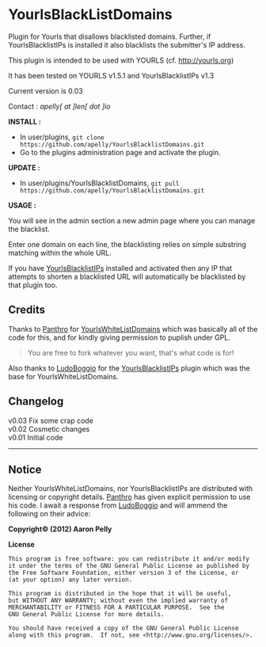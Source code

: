 YourlsBlackListDomains
======================

Plugin for Yourls that disallows blacklisted domains. Further, if YourlsBlacklistIPs is installed it also blacklists the submitter's IP address.

This plugin is intended to be used with YOURLS (cf. http://yourls.org)

It has been tested on YOURLS v1.5.1 and YourlsBlacklistIPs v1.3

Current version is 0.03

Contact : *apelly[ at ]len[ dot ]io*

**INSTALL :**

- In user/plugins, `git clone https://github.com/apelly/YourlsBlacklistDomains.git`
- Go to the plugins administration page and activate the plugin.

**UPDATE :**

- In user/plugins/YourlsBlacklistDomains, `git pull https://github.com/apelly/YourlsBlacklistDomains.git`

**USAGE :**

You will see in the admin section a new admin page where you can manage the blacklist.

Enter one domain on each line, the blacklisting relies on simple substring matching within the whole URL.

If you have [YourlsBlacklistIPs](https://github.com/LudoBoggio/YourlsBlacklistIPs) installed and activated then any IP that attempts to shorten a blacklisted URL will automatically be blacklisted by that plugin too. 

Credits
-------

Thanks to [Panthro](https://github.com/Panthro) for [YourlsWhiteListDomains](https://github.com/Panthro/YourlsWhitelistDomains) which was basically all of the code for this, and for kindly giving permission to puplish under GPL.  
> You are free to fork whatever you want, that's what code is for!  

Also thanks to [LudoBoggio](https://github.com/LudoBoggio) for the [YourlsBlacklistIPs](https://github.com/LudoBoggio/YourlsBlacklistIPs) plugin which was the base for YourlsWhiteListDomains.  

Changelog
---------

v0.03 Fix some crap code  
v0.02 Cosmetic changes  
v0.01 Initial code  

---

Notice
------

Neither YourlsWhiteListDomains, nor YourlsBlacklistIPs are distributed with licensing or copyright details. [Panthro](https://github.com/Panthro) has given explicit permission to use his code. I await a response from [LudoBoggio](https://github.com/LudoBoggio) and will ammend the following on their advice:

**Copyright&copy; (2012) Aaron Pelly**

**License**

    This program is free software: you can redistribute it and/or modify
    it under the terms of the GNU General Public License as published by
    the Free Software Foundation, either version 3 of the License, or
    (at your option) any later version.

    This program is distributed in the hope that it will be useful,
    but WITHOUT ANY WARRANTY; without even the implied warranty of
    MERCHANTABILITY or FITNESS FOR A PARTICULAR PURPOSE.  See the
    GNU General Public License for more details.

    You should have received a copy of the GNU General Public License
    along with this program.  If not, see <http://www.gnu.org/licenses/>.
